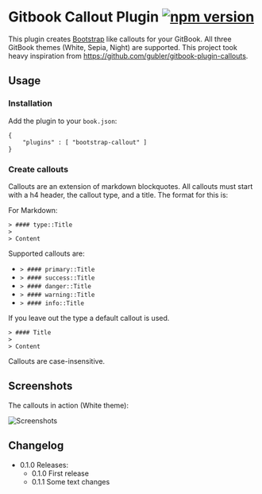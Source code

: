 # Gitbook Callout Plugin [![npm version](https://badge.fury.io/js/gitbook-plugin-bootstrap-callout.svg)](https://badge.fury.io/js/gitbook-plugin-bootstrap-callout)

This plugin creates [Bootstrap](https://getbootstrap.com/) like callouts for your GitBook. All three GitBook themes (White, Sepia, Night) are supported. This project took heavy inspiration from https://github.com/gubler/gitbook-plugin-callouts.

## Usage

### Installation

Add the plugin to your `book.json`:

```
{
	"plugins" : [ "bootstrap-callout" ]
}		
```

### Create callouts

Callouts are an extension of markdown blockquotes. All callouts must start with a h4 header, the callout type, and a title. The format for this is:

For Markdown:

```
> #### type::Title
>
> Content
```

Supported callouts are:

- `> #### primary::Title`
- `> #### success::Title`
- `> #### danger::Title`
- `> #### warning::Title`
- `> #### info::Title`

If you leave out the type a default callout is used.

```
> #### Title
>
> Content
```

Callouts are case-insensitive.

## Screenshots

The callouts in action (White theme):

![Screenshots](https://raw.githubusercontent.com/stuebersystems/gitbook-plugin-bootstrap-callout/master/screenshots.png)

## Changelog

* 0.1.0 Releases:
  * 0.1.0 First release
  * 0.1.1 Some text changes
